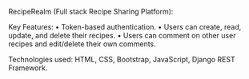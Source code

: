 RecipeRealm (Full stack Recipe Sharing Platform):

 
Key Features:
• Token-based authentication.
• Users can create, read, update, and delete their recipes.
• Users can comment on other user recipes and edit/delete their own comments.


Technologies used: HTML, CSS, Bootstrap, JavaScript, Django REST Framework.

